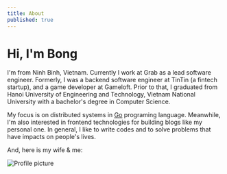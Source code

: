 ```yaml
---
title: About
published: true
---
```


# Hi, I'm Bong

I'm from Ninh Binh, Vietnam. Currently I work at Grab as a lead software engineer. Formerly, I was a backend software engineer at TinTin (a fintech startup), and a game developer at Gameloft. Prior to that, I graduated from Hanoi University of Engineering and Technology, Vietnam National University with a bachelor's degree in Computer Science.

My focus is on distributed systems in [Go](https://golang.org/) programing language. Meanwhile, I'm also interested in frontend technologies for building blogs like my personal one. In general, I like to write codes and to solve problems that have impacts on people's lives.

And, here is my wife & me:

![Profile picture](./profile.png)
